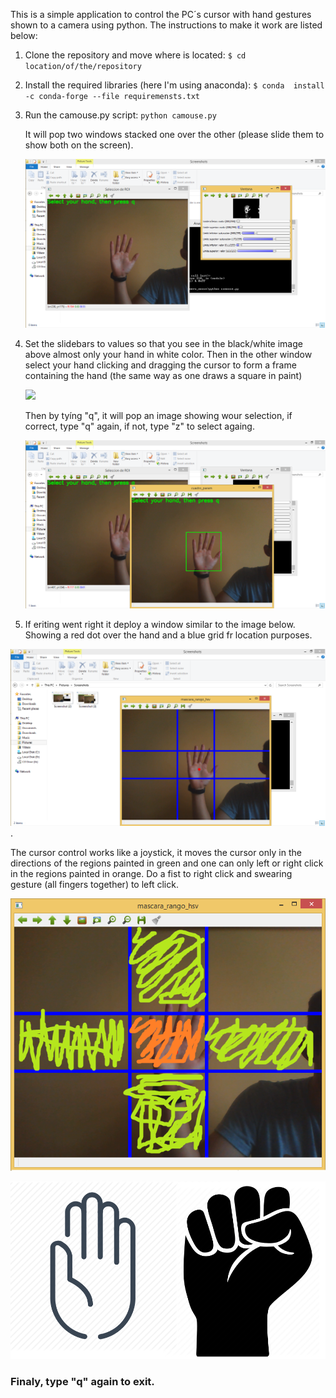 
This is a simple application to control the PC´s cursor with hand gestures shown to a camera using python. The instructions to make it work are listed below:

1. Clone the repository and move where is located:
	`$ cd location/of/the/repository`
	
2. Install the required libraries (here I'm using anaconda):
	`$ conda  install -c conda-forge --file requiremensts.txt`

3. Run the camouse.py script:
	`python camouse.py`
	
	It will pop two windows stacked one over the other (please slide them to show both on the screen).

	![](https://raw.githubusercontent.com/Sharmineroz/camera_mouse/master/screenshots/Screenshot%20%282%29.png)

4. Set the slidebars to values so that you see in the black/white image above almost only your hand in white color. Then in the other window select your hand clicking and dragging the cursor to form a frame containing the hand (the same way as one draws a square in paint)

	![](https://fthmb.tqn.com/8RXiZpXD8aWejfm2a74pOurmgyY=/400x0/id_anim_drawrect-56a246ba5f9b58b7d0c89194.gif)

	Then by tyíng "q", it will pop an image showing wour selection, if correct, type "q" again, if not, type "z" to select againg.

	![](https://raw.githubusercontent.com/Sharmineroz/camera_mouse/master/screenshots/Screenshot%20%283%29.png)
	
5. If eriting went right it deploy a window similar to the image below. Showing a red dot over the hand and a blue grid fr location purposes.

![](https://raw.githubusercontent.com/Sharmineroz/camera_mouse/master/screenshots/Screenshot%20%284%29.png).

The cursor control works like a joystick, it moves the cursor only in the directions of the regions painted in green and one can only left or right click in the regions painted in orange. Do a fist to right click and swearing gesture (all fingers together) to left click.

![](https://raw.githubusercontent.com/Sharmineroz/camera_mouse/master/screenshots/Screenshot%20%284%29%20-%20Copy.png)

![](https://raw.githubusercontent.com/Sharmineroz/camera_mouse/master/screenshots/untitled.png)

### Finaly, type "q" again to exit.
